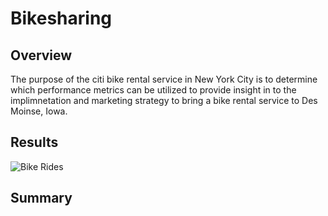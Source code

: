 # Bikesharing
## Overview
The purpose of the citi bike rental service in New York City is to determine which performance metrics can be utilized to provide insight in to the implimnetation and marketing strategy to bring a bike rental service to Des Moinse, Iowa. 
## Results
![Bike Rides](https://user-images.githubusercontent.com/95573310/217655504-9b327f3d-e503-4223-bebf-fcd6dc7bf49d.png)

## Summary 

